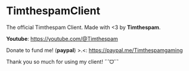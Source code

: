 # TimthespamClient
The official Timthespam Client. Made with &lt;3 by **Timthespam**. 

**Youtube**: https://youtube.com/@Timthespam

Donate to fund me! (**paypal**) >.<: https://paypal.me/Timthespamgaming

Thank you so much for using my client! ˶ˆᗜˆ˵ 

